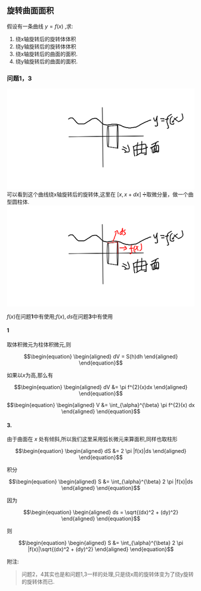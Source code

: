 ## 旋转曲面面积

假设有一条曲线 $y = f(x)$ ,求:
1. 绕x轴旋转后的旋转体体积
2. 绕y轴旋转后的旋转体体积
3. 绕x轴旋转后的曲面的面积.
4. 绕y轴旋转后的曲面的面积.

### 问题1，3
!["fx"](4.1)
可以看到这个曲线绕x轴旋转后的旋转体,这里在 $[x,x + dx]$ ➗取微分量，做一个曲型圆柱体.
!["dV或者dS](4.2)

$f(x)$在问题**1**中有使用;$f(x),ds$在问题**3**中有使用

#### 1
取体积微元为柱体积微元,则

$$\begin{equation}
    \begin{aligned}
        dV = S(h)dh
    \end{aligned}
\end{equation}$$

如果以$x$为高,那么有

$$\begin{equation}
    \begin{aligned}
        dV &= \pi f^{2}(x)dx 
    \end{aligned}
\end{equation}$$


$$\begin{equation}
    \begin{aligned}
         V &= \int_{\alpha}^{\beta} \pi f^{2}(x) dx
    \end{aligned}
\end{equation}$$

#### 3.
由于曲面在 $x$ 处有倾斜,所以我们这里采用弧长微元来算面积,同样也取柱形

$$\begin{equation}
    \begin{aligned}
        dS &= 2 \pi |f(x)|ds 
    \end{aligned}
\end{equation}$$

积分

$$\begin{equation}
    \begin{aligned}
        S &= \int_{\alpha}^{\beta} 2 \pi |f(x)|ds 
    \end{aligned}
\end{equation}$$

因为

$$\begin{equation}
    \begin{aligned}
        ds = \sqrt{(dx)^2 + (dy)^2}
    \end{aligned}
\end{equation}$$

则

$$\begin{equation}
    \begin{aligned}
        S &= \int_{\alpha}^{\beta} 2 \pi |f(x)|\sqrt{(dx)^2 + (dy)^2}
    \end{aligned}
\end{equation}$$

附注:
>问题2，4其实也是和问题1,3一样的处理,只是绕x周的旋转体变为了绕y旋转的旋转体而已.
